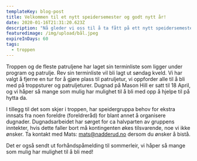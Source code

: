 ```yaml
---
templateKey: blog-post
title: Velkommen til et nytt speidersemester og godt nytt år!
date: 2020-01-16T21:31:20.623Z
description: "Nå gleder vi oss til å ta fått på ett nytt speidersemester! "
featuredimage: /img/upload/bål.jpeg
expireInDays: 60
tags:
  - troppen
---
```


Troppen og de fleste patruljene har laget sin terminliste som ligger under program og patrulje. Rev sin terminliste vil bli lagt ut søndag kveld. Vi har valgt å fjerne en tur for å gjøre plass til patruljetur, vi oppforder alle til å bli med på troppsturer og patruljeturer. Dugnad på Mason Hill er satt til 18 April, og vi håper så mange som mulig har mulighet til å bli med opp å hjelpe til på hytta da.

I tillegg til det som skjer i troppen, har speidergruppa behov for ekstra innsats fra noen foreldre (foreldreråd) for blant annet å organisere dugnader. Dugnadsarbeidet har sørget for ca halvparten av gruppens inntekter, hvis dette faller bort må kontingenten økes tilsvarende, noe vi ikke ønsker. Ta kontakt med Mats: mats@nadderud.no dersom du ønsker å bistå.

Det er også sendt ut forhåndspåmelding til sommerleir, vi håper så mange som mulig har mulighet til å bli med!
